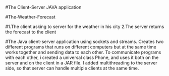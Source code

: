 #The Client-Server JAVA application

#The-Weather-Forecast

#1.The client asking to server for the weather in his city
 2.The server returns the forecast to the client

#The Java client-server application using sockets and streams. 
 Creates two different programs that runs on different computers but at the same time works together and sending data to each other.
 To communicate programs with each other, i created a universal class Phone, and uses it both on the server and on the client in a JAR file. 
 I added multithreading to the server side, so that server can handle multiple clients at the same time.
